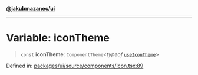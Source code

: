 [**@jakubmazanec/ui**](../README.md)

---

# Variable: iconTheme

> `const` **iconTheme**: `ComponentTheme`\<_typeof_ [`useIconTheme`](../functions/useIconTheme.md)\>

Defined in:
[packages/ui/source/components/Icon.tsx:89](https://github.com/jakubmazanec/tools/blob/adfe44f908094c1d1cdf19837842b33066bbd9d7/packages/ui/source/components/Icon.tsx#L89)
